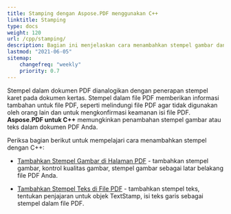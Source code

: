 ```yaml
---
title: Stamping dengan Aspose.PDF menggunakan C++
linktitle: Stamping
type: docs
weight: 120
url: /cpp/stamping/
description: Bagian ini menjelaskan cara menambahkan stempel gambar dan stempel teks ke halaman PDF.
lastmod: "2021-06-05"
sitemap:
    changefreq: "weekly"
    priority: 0.7
---
```


Stempel dalam dokumen PDF dianalogikan dengan penerapan stempel karet pada dokumen kertas. Stempel dalam file PDF memberikan informasi tambahan untuk file PDF, seperti melindungi file PDF agar tidak digunakan oleh orang lain dan untuk mengkonfirmasi keamanan isi file PDF. **Aspose.PDF untuk C++** memungkinkan penambahan stempel gambar atau teks dalam dokumen PDF Anda.

Periksa bagian berikut untuk mempelajari cara menambahkan stempel dengan C++:

- [Tambahkan Stempel Gambar di Halaman PDF](/pdf/cpp/image-stamps-in-pdf-page/) - tambahkan stempel gambar, kontrol kualitas gambar, stempel gambar sebagai latar belakang file PDF Anda.

- [Tambahkan Stempel Teks di File PDF](/pdf/cpp/text-stamps-in-the-pdf-file/) - tambahkan stempel teks, tentukan penjajaran untuk objek TextStamp, isi teks garis sebagai stempel dalam file PDF.